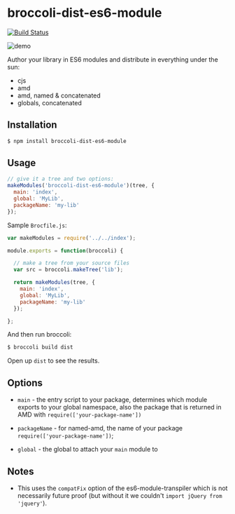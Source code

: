 broccoli-dist-es6-module
========================

[![Build Status](https://travis-ci.org/rpflorence/broccoli-dist-es6-module.png)](https://travis-ci.org/rpflorence/broccoli-dist-es6-module)

![demo](http://recordit.co/JYRVed4heS.gif)

Author your library in ES6 modules and distribute in everything under
the sun:

- cjs
- amd
- amd, named & concatenated
- globals, concatenated

Installation
------------

```sh
$ npm install broccoli-dist-es6-module
```

Usage
-----

```js
// give it a tree and two options:
makeModules('broccoli-dist-es6-module')(tree, {
  main: 'index',
  global: 'MyLib',
  packageName: 'my-lib'
});
```

Sample `Brocfile.js`:

```js
var makeModules = require('../../index');

module.exports = function(broccoli) {

  // make a tree from your source files
  var src = broccoli.makeTree('lib');

  return makeModules(tree, {
    main: 'index',
    global: 'MyLib',
    packageName: 'my-lib'
  });

};
```

And then run broccoli:

```sh
$ broccoli build dist
```

Open up `dist` to see the results.

Options
-------

- `main` - the entry script to your package, determines which module
  exports to your global namespace, also the package that is returned in
  AMD with `require(['your-package-name'])`

- `packageName` - for named-amd, the name of your package
  `require(['your-package-name'])`;

- `global` - the global to attach your `main` module to


Notes
-----

- This uses the `compatFix` option of the es6-module-transpiler which is
  not necessarily future proof (but without it we couldn't `import
  jQuery from 'jquery'`).

